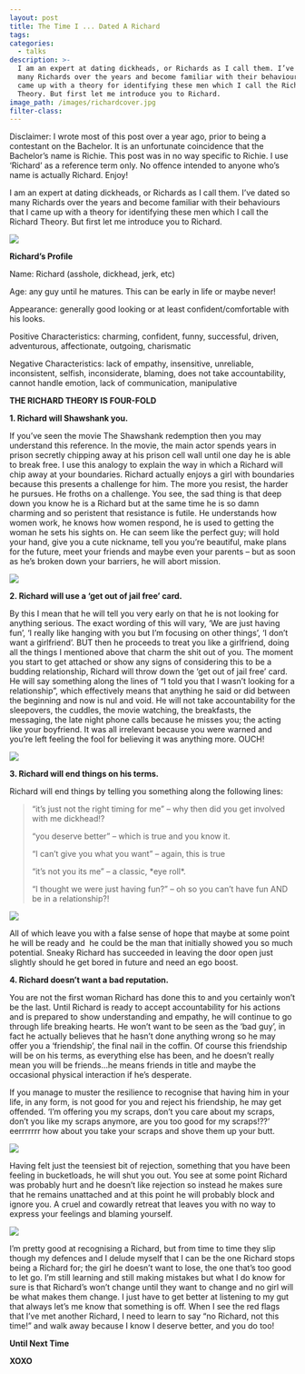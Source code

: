 ```yaml
---
layout: post
title: The Time I ... Dated A Richard
tags:
categories:
  - talks
description: >-
  I am an expert at dating dickheads, or Richards as I call them. I’ve dated so
  many Richards over the years and become familiar with their behaviours that I
  came up with a theory for identifying these men which I call the Richard
  Theory. But first let me introduce you to Richard.
image_path: /images/richardcover.jpg
filter-class:
---
```



Disclaimer: I wrote most of this post over a year ago, prior to being a contestant on the Bachelor. It is an unfortunate coincidence that the Bachelor’s name is Richie. This post was in no way specific to Richie. I use ‘Richard’ as a reference term only. No offence intended to anyone who’s name is actually Richard. Enjoy!

I am an expert at dating dickheads, or Richards as I call them. I’ve dated so many Richards over the years and become familiar with their behaviours that I came up with a theory for identifying these men which I call the Richard Theory. But first let me introduce you to Richard.

![](/uploads/versions/richard1---x----740-425x---.jpg)

**Richard’s Profile**

Name: Richard (asshole, dickhead, jerk, etc)

Age: any guy until he matures. This can be early in life or maybe never!

Appearance: generally good looking or at least confident/comfortable with his looks.

Positive Characteristics: charming, confident, funny, successful, driven, adventurous, affectionate, outgoing, charismatic

Negative Characteristics: lack of empathy, insensitive, unreliable, inconsistent, selfish, inconsiderate, blaming, does not take accountability, cannot handle emotion, lack of communication, manipulative

**THE RICHARD THEORY IS FOUR-FOLD**

**1. Richard will Shawshank you.**

If you’ve seen the movie The Shawshank redemption then you may understand this reference. In the movie, the main actor spends years in prison secretly chipping away at his prison cell wall until one day he is able to break free. I use this analogy to explain the way in which a Richard will chip away at your boundaries. Richard actually enjoys a girl with boundaries because this presents a challenge for him. The more you resist, the harder he pursues. He froths on a challenge. You see, the sad thing is that deep down you know he is a Richard but at the same time he is so damn charming and so peristent that resistance is futile. He understands how women work, he knows how women respond, he is used to getting the woman he sets his sights on. He can seem like the perfect guy; will hold your hand, give you a cute nickname, tell you you’re beautiful, make plans for the future, meet your friends and maybe even your parents – but as soon as he’s broken down your barriers, he will abort mission.

![](/uploads/versions/richard2---x----701-490x---.jpg)

**2. Richard will use a ‘get out of jail free’ card.**

By this I mean that he will tell you very early on that he is not looking for anything serious. The exact wording of this will vary, ‘We are just having fun’, ‘I really like hanging with you but I’m focusing on other things’, ‘I don’t want a girlfriend’. BUT then he proceeds to treat you like a girlfriend, doing all the things I mentioned above that charm the shit out of you. The moment you start to get attached or show any signs of considering this to be a budding relationship, Richard will throw down the ‘get out of jail free’ card. He will say something along the lines of “I told you that I wasn’t looking for a relationship”, which effectively means that anything he said or did between the beginning and now is nul and void. He will not take accountability for the sleepovers, the cuddles, the movie watching, the breakfasts, the messaging, the late night phone calls because he misses you; the acting like your boyfriend. It was all irrelevant because you were warned and you’re left feeling the fool for believing it was anything more. OUCH!

![](/uploads/versions/richard3---x----451-295x---.jpg)

**3. Richard will end things on his terms.**

Richard will end things by telling you something along the following lines:

> “it’s just not the right timing for me” – why then did you get involved with me dickhead!?
>
>
> “you deserve better” – which is true and you know it.
>
>
> “I can’t give you what you want” – again, this is true
>
>
> “it’s not you its me” – a classic, \*eye roll\*.
>
>
> “I thought we were just having fun?” – oh so you can’t have fun AND be in a relationship?!

![](/uploads/versions/richard4---x----439-278x---.jpg)

All of which leave you with a false sense of hope that maybe at some point he will be ready and &nbsp;he could be the man that initially showed you so much potential. Sneaky Richard has succeeded in leaving the door open just slightly should he get bored in future and need an ego boost.

**4. Richard doesn’t want a bad reputation.**

You are not the first woman Richard has done this to and you certainly won’t be the last. Until Richard is ready to accept accountability for his actions and is prepared to show understanding and empathy, he will continue to go through life breaking hearts. He won’t want to be seen as the ‘bad guy’, in fact he actually believes that he hasn’t done anything wrong so he may offer you a ‘friendship’, the final nail in the coffin. Of course this friendship will be on his terms, as everything else has been, and he doesn’t really mean you will be friends…he means friends in title and maybe the occasional physical interaction if he’s desperate.

If you manage to muster the resilience to recognise that having him in your life, in any form, is not good for you and reject his friendship, he may get offended. ‘I’m offering you my scraps, don’t you care about my scraps, don’t you like my scraps anymore, are you too good for my scraps!??’ eerrrrrrr how about you take your scraps and shove them up your butt.

![](/uploads/versions/richard5---x----576-364x---.jpg)

Having felt just the teensiest bit of rejection, something that you have been feeling in bucketloads, he will shut you out. You see at some point Richard was probably hurt and he doesn’t like rejection so instead he makes sure that he remains unattached and at this point he will probably block and ignore you. A cruel and cowardly retreat that leaves you with no way to express your feelings and blaming yourself.

![](/uploads/versions/richard6---x----336-240x---.jpg)

I’m pretty good at recognising a Richard, but from time to time they slip though my defences and I delude myself that I can be the one Richard stops being a Richard for; the girl he doesn’t want to lose, the one that’s too good to let go. I’m still learning and still making mistakes but what I do know for sure is that Richard’s won’t change until they want to change and no girl will be what makes them change. I just have to get better at listening to my gut that always let’s me know that something is off. When I see the red flags that I’ve met another Richard, I need to learn to say “no Richard, not this time!” and walk away because I know I deserve better, and you do too!

**Until Next Time**

**XOXO**